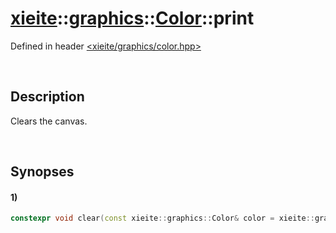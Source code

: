 # [xieite](../../../../../xieite.md)\:\:[graphics](../../../../../graphics.md)\:\:[Color](../../../color.md)\:\:print
Defined in header [<xieite/graphics/color.hpp>](../../../../../../include/xieite/graphics/color.hpp)

&nbsp;

## Description
Clears the canvas.

&nbsp;

## Synopses
#### 1)
```cpp
constexpr void clear(const xieite::graphics::Color& color = xieite::graphics::Color()) noexcept;
```
